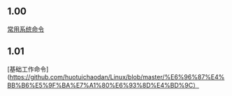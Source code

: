 ## 1.00
[常用系统命令](https://github.com/huotuichaodan/Linux/blob/master/%E5%B8%B8%E7%94%A8%E7%B3%BB%E7%BB%9F%E5%91%BD%E4%BB%A4)

## 1.01
[基础工作命令](https://github.com/huotuichaodan/Linux/blob/master/%E6%96%87%E4%BB%B6%E5%9F%BA%E7%A1%80%E6%93%8D%E4%BD%9C）
